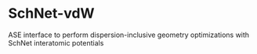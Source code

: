 # SchNet-vdW
ASE interface to perform dispersion-inclusive geometry optimizations with SchNet interatomic potentials
